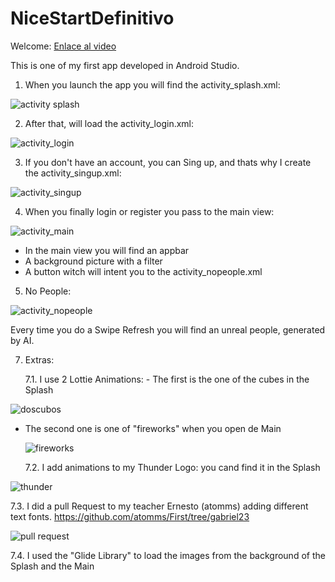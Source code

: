 # NiceStartDefinitivo
Welcome: 
[Enlace al video](https://youtube.com/shorts/2fTsZ4r0aGY?feature=share)

This is one of my first app developed in Android Studio. 

 1. When you launch the app you will find the activity_splash.xml:

![activity splash](https://github.com/gabrielfonseca333/NiceStartDefinitivo/assets/127840491/ec650806-bdf5-4d89-8163-b095156fdacf)

 2. After that, will load the activity_login.xml:

![activity_login](https://github.com/gabrielfonseca333/NiceStartDefinitivo/assets/127840491/bf921b57-dca0-43f8-9d86-ecfc88826ffe)

 3. If you don't have an account, you can Sing up, and thats why I create the activity_singup.xml:

![activity_singup](https://github.com/gabrielfonseca333/NiceStartDefinitivo/assets/127840491/7aa7b342-195f-4f6f-b3b3-475adad5d076)

 4. When you finally login or register you pass to the main view:

![activity_main](https://github.com/gabrielfonseca333/NiceStartDefinitivo/assets/127840491/4155debf-814f-41a9-9894-f26b0fdea4c6)

- In the main view you will find an appbar
- A background picture with a filter
- A button witch will intent you to the activity_nopeople.xml

 5. No People:

![activity_nopeople](https://github.com/gabrielfonseca333/NiceStartDefinitivo/assets/127840491/16468fa8-d0a7-496a-8c0f-a07a2b174a86)

   Every time you do a Swipe Refresh you will find an unreal people, generated by AI.

 7. Extras:

    7.1. I use 2 Lottie Animations: 
        - The first is the one of the cubes in the Splash

![doscubos](https://github.com/gabrielfonseca333/NiceStartDefinitivo/assets/127840491/af8bc310-c189-4a39-bd00-dd5fcd715d67)

  - The second one is one of "fireworks" when you open de Main

     ![fireworks](https://github.com/gabrielfonseca333/NiceStartDefinitivo/assets/127840491/3c2ef8ea-3917-4fff-90a6-8cccb80b76d0)

    7.2. I add animations to my Thunder Logo: you cand find it in the Splash

![thunder](https://github.com/gabrielfonseca333/NiceStartDefinitivo/assets/127840491/90ea6516-4c08-4132-a82d-8a60b7a3a46f)

 
   7.3. I did a pull Request to my teacher Ernesto (atomms) adding different text fonts.
   https://github.com/atomms/First/tree/gabriel23

   ![pull request ](https://github.com/gabrielfonseca333/NiceStartDefinitivo/assets/127840491/806ab882-8575-4c8f-9449-b60cbc04092b)

   7.4. I used the "Glide Library" to load the images from the background of the Splash and the Main
